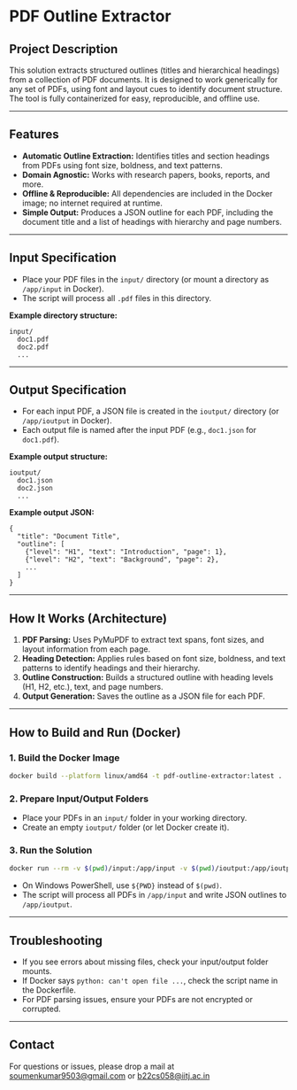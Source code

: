 # PDF Outline Extractor

## Project Description
This solution extracts structured outlines (titles and hierarchical headings) from a collection of PDF documents. It is designed to work generically for any set of PDFs, using font and layout cues to identify document structure. The tool is fully containerized for easy, reproducible, and offline use.

---

## Features
- **Automatic Outline Extraction:** Identifies titles and section headings from PDFs using font size, boldness, and text patterns.
- **Domain Agnostic:** Works with research papers, books, reports, and more.
- **Offline & Reproducible:** All dependencies are included in the Docker image; no internet required at runtime.
- **Simple Output:** Produces a JSON outline for each PDF, including the document title and a list of headings with hierarchy and page numbers.

---

## Input Specification
- Place your PDF files in the `input/` directory (or mount a directory as `/app/input` in Docker).
- The script will process all `.pdf` files in this directory.

**Example directory structure:**
```
input/
  doc1.pdf
  doc2.pdf
  ...
```

---

## Output Specification
- For each input PDF, a JSON file is created in the `ioutput/` directory (or `/app/ioutput` in Docker).
- Each output file is named after the input PDF (e.g., `doc1.json` for `doc1.pdf`).

**Example output structure:**
```
ioutput/
  doc1.json
  doc2.json
  ...
```

**Example output JSON:**
```
{
  "title": "Document Title",
  "outline": [
    {"level": "H1", "text": "Introduction", "page": 1},
    {"level": "H2", "text": "Background", "page": 2},
    ...
  ]
}
```

---

## How It Works (Architecture)
1. **PDF Parsing:** Uses PyMuPDF to extract text spans, font sizes, and layout information from each page.
2. **Heading Detection:** Applies rules based on font size, boldness, and text patterns to identify headings and their hierarchy.
3. **Outline Construction:** Builds a structured outline with heading levels (H1, H2, etc.), text, and page numbers.
4. **Output Generation:** Saves the outline as a JSON file for each PDF.

---

## How to Build and Run (Docker)

### 1. Build the Docker Image
```sh
docker build --platform linux/amd64 -t pdf-outline-extractor:latest .
```

### 2. Prepare Input/Output Folders
- Place your PDFs in an `input/` folder in your working directory.
- Create an empty `ioutput/` folder (or let Docker create it).

### 3. Run the Solution
```sh
docker run --rm -v $(pwd)/input:/app/input -v $(pwd)/ioutput:/app/ioutput pdf-outline-extractor:latest
```
- On Windows PowerShell, use `${PWD}` instead of `$(pwd)`.
- The script will process all PDFs in `/app/input` and write JSON outlines to `/app/ioutput`.

---

## Troubleshooting
- If you see errors about missing files, check your input/output folder mounts.
- If Docker says `python: can't open file ...`, check the script name in the Dockerfile.
- For PDF parsing issues, ensure your PDFs are not encrypted or corrupted.

---

## Contact
For questions or issues, please drop a mail at soumenkumar9503@gmail.com or b22cs058@iitj.ac.in
